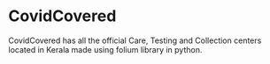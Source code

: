 # CovidCovered
CovidCovered has all the official Care, Testing and Collection centers located in Kerala made using folium library in python.
